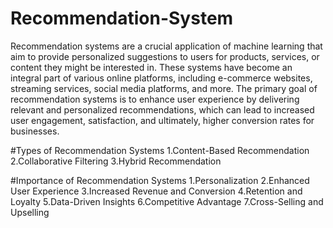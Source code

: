 # Recommendation-System
Recommendation systems are a crucial application of machine learning that aim to provide personalized suggestions to users for products, services, or content they might be interested in. These systems have become an integral part of various online platforms, including e-commerce websites, streaming services, social media platforms, and more. The primary goal of recommendation systems is to enhance user experience by delivering relevant and personalized recommendations, which can lead to increased user engagement, satisfaction, and ultimately, higher conversion rates for businesses.

#Types of Recommendation Systems
1.Content-Based Recommendation
2.Collaborative Filtering
3.Hybrid Recommendation

#Importance of Recommendation Systems
1.Personalization
2.Enhanced User Experience
3.Increased Revenue and Conversion
4.Retention and Loyalty
5.Data-Driven Insights
6.Competitive Advantage
7.Cross-Selling and Upselling
